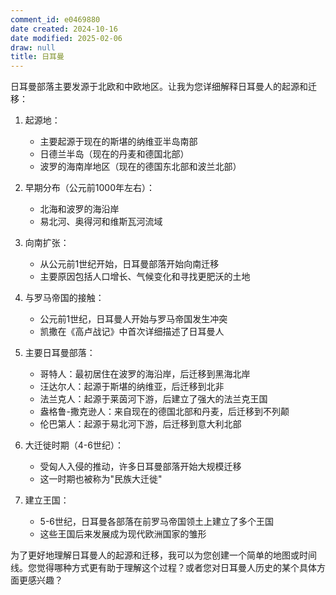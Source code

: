 ```yaml
---
comment_id: e0469880
date created: 2024-10-16
date modified: 2025-02-06
draw: null
title: 日耳曼
---
```

日耳曼部落主要发源于北欧和中欧地区。让我为您详细解释日耳曼人的起源和迁移：

1. 起源地：
   - 主要起源于现在的斯堪的纳维亚半岛南部
   - 日德兰半岛（现在的丹麦和德国北部）
   - 波罗的海南岸地区（现在的德国东北部和波兰北部）

2. 早期分布（公元前1000年左右）：
   - 北海和波罗的海沿岸
   - 易北河、奥得河和维斯瓦河流域

3. 向南扩张：
   - 从公元前1世纪开始，日耳曼部落开始向南迁移
   - 主要原因包括人口增长、气候变化和寻找更肥沃的土地

4. 与罗马帝国的接触：
   - 公元前1世纪，日耳曼人开始与罗马帝国发生冲突
   - 凯撒在《高卢战记》中首次详细描述了日耳曼人

5. 主要日耳曼部落：
   - 哥特人：最初居住在波罗的海沿岸，后迁移到黑海北岸
   - 汪达尔人：起源于斯堪的纳维亚，后迁移到北非
   - 法兰克人：起源于莱茵河下游，后建立了强大的法兰克王国
   - 盎格鲁-撒克逊人：来自现在的德国北部和丹麦，后迁移到不列颠
   - 伦巴第人：起源于易北河下游，后迁移到意大利北部

6. 大迁徙时期（4-6世纪）：
   - 受匈人入侵的推动，许多日耳曼部落开始大规模迁移
   - 这一时期也被称为"民族大迁徙"

7. 建立王国：
   - 5-6世纪，日耳曼各部落在前罗马帝国领土上建立了多个王国
   - 这些王国后来发展成为现代欧洲国家的雏形

为了更好地理解日耳曼人的起源和迁移，我可以为您创建一个简单的地图或时间线。您觉得哪种方式更有助于理解这个过程？或者您对日耳曼人历史的某个具体方面更感兴趣？
